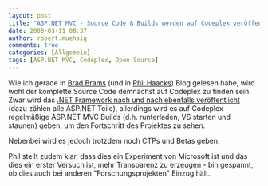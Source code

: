 ```yaml
---
layout: post
title: "ASP.NET MVC - Source Code & Builds werden auf Codeplex veröffentlicht"
date: 2008-03-11 08:37
author: robert.muehsig
comments: true
categories: [Allgemein]
tags: [ASP.NET MVC, Codeplex, Open Source]
---
```

<p>Wie ich gerade in <a href="http://blogs.msdn.com/brada/archive/2008/03/10/asp-net-mvc-in-codeplex-and-extensible-unit-testing.aspx">Brad Brams</a> (und in <a href="http://haacked.com/archive/2008/03/10/thoughts-on-asp.net-mvc-preview-2-and-beyond.aspx">Phil Haacks</a>) Blog gelesen habe, wird wohl der komplette Source Code demnächst auf Codeplex zu finden sein. Zwar wird das <a href="http://weblogs.asp.net/scottgu/archive/2008/01/16/net-framework-library-source-code-now-available.aspx">.NET Framework nach und nach ebenfalls veröffentlicht</a> (dazu zählen alle ASP.NET Teile), allerdings wird es auf Codeplex regelmäßige ASP.NET MVC Builds (d.h. runterladen, VS starten und staunen) geben, um den Fortschritt des Projektes zu sehen.</p> <p>Nebenbei wird es jedoch trotzdem noch CTPs und Betas geben.</p> <p>Phil stellt zudem klar, dass dies ein Experiment von Microsoft ist und das dies ein erster Versuch ist, mehr Transparenz zu erzeugen - bin gespannt, ob dies auch bei anderen "Forschungsprojekten" Einzug hält.</p>
